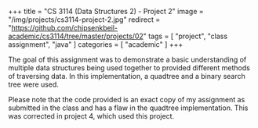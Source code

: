 +++
title = "CS 3114 (Data Structures 2) - Project 2"
image = "/img/projects/cs3114-project-2.jpg"
redirect = "https://github.com/chipsenkbeil-academic/cs3114/tree/master/projects/02"
tags = [ "project", "class assignment", "java" ]
categories = [ "academic" ]
+++

The goal of this assignment was to demonstrate a basic understanding of
multiple data structures being used together to provided different methods of
traversing data. In this implementation, a quadtree and a binary search tree
were used.

Please note that the code provided is an exact copy of my assignment as
submitted in the class and has a flaw in the quadtree implementation. This was
corrected in project 4, which used this project.

